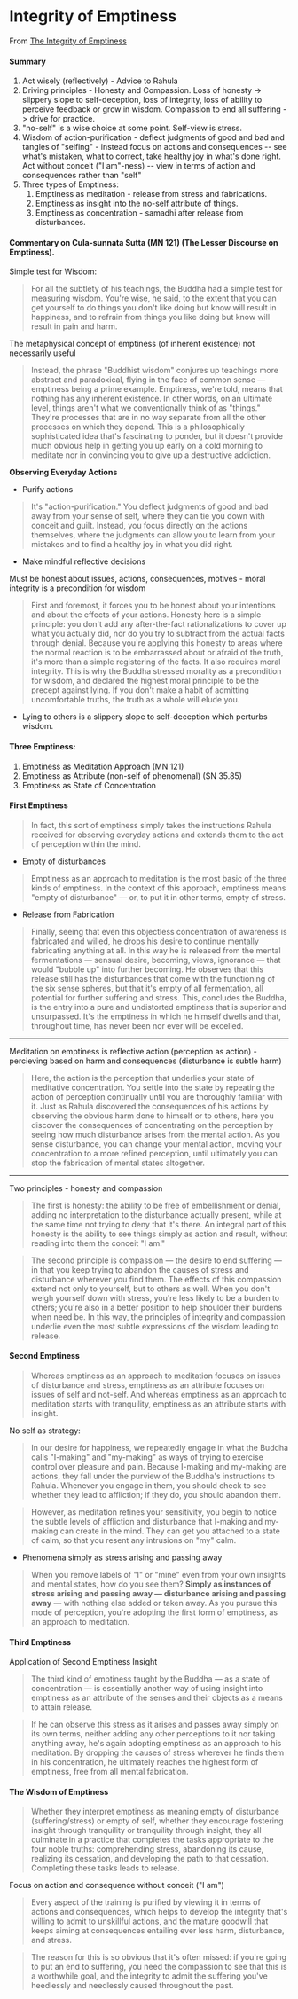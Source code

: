 # Integrity of Emptiness

From [The Integrity of Emptiness](https://www.accesstoinsight.org/lib/authors/thanissaro/integrityofemptiness.html)

#### Summary

1. Act wisely (reflectively) - Advice to Rahula
2. Driving principles - Honesty and Compassion. Loss of honesty -> slippery slope to self-deception, loss of integrity, loss of ability to perceive feedback or grow in wisdom. Compassion to end all suffering -> drive for practice.
3. "no-self" is a wise choice at some point. Self-view is stress.
4. Wisdom of action-purification - deflect judgments of good and bad and tangles of "selfing" - instead focus on actions and consequences -- see what's mistaken, what to correct, take healthy joy in what's done right. Act without conceit ("I am"-ness) -- view in terms of action and consequences rather than "self"
5. Three types of Emptiness:
   1. Emptiness as meditation - release from stress and fabrications.
   2. Emptiness as insight into the no-self attribute of things.
   3. Emptiness as concentration - samadhi after release from disturbances.

#### Commentary on Cula-sunnata Sutta (MN 121) (The Lesser Discourse on Emptiness).

Simple test for Wisdom:

> For all the subtlety of his teachings, the Buddha had a simple test for measuring wisdom. You're wise, he said, to the extent that you can get yourself to do things you don't like doing but know will result in happiness, and to refrain from things you like doing but know will result in pain and harm.

The metaphysical concept of emptiness (of inherent existence) not necessarily useful

> Instead, the phrase "Buddhist wisdom" conjures up teachings more abstract and paradoxical, flying in the face of common sense — emptiness being a prime example. Emptiness, we're told, means that nothing has any inherent existence. In other words, on an ultimate level, things aren't what we conventionally think of as "things." They're processes that are in no way separate from all the other processes on which they depend. This is a philosophically sophisticated idea that's fascinating to ponder, but it doesn't provide much obvious help in getting you up early on a cold morning to meditate nor in convincing you to give up a destructive addiction.

**Observing Everyday Actions**

* Purify actions

> It's "action-purification." You deflect judgments of good and bad away from your sense of self, where they can tie you down with conceit and guilt. Instead, you focus directly on the actions themselves, where the judgments can allow you to learn from your mistakes and to find a healthy joy in what you did right.

* Make mindful reflective decisions

Must be honest about issues, actions, consequences, motives - moral integrity is a precondition for wisdom

> First and foremost, it forces you to be honest about your intentions and about the effects of your actions. Honesty here is a simple principle: you don't add any after-the-fact rationalizations to cover up what you actually did, nor do you try to subtract from the actual facts through denial. Because you're applying this honesty to areas where the normal reaction is to be embarrassed about or afraid of the truth, it's more than a simple registering of the facts. It also requires moral integrity. This is why the Buddha stressed morality as a precondition for wisdom, and declared the highest moral principle to be the precept against lying. If you don't make a habit of admitting uncomfortable truths, the truth as a whole will elude you.

* Lying to others is a slippery slope to self-deception which perturbs wisdom.

#### Three Emptiness:

1. Emptiness as Meditation Approach (MN 121)
2. Emptiness as Attribute (non-self of phenomenal) (SN 35.85)
3. Emptiness as State of Concentration

#### First Emptiness

> In fact, this sort of emptiness simply takes the instructions Rahula received for observing everyday actions and extends them to the act of perception within the mind.

* Empty of disturbances

> Emptiness as an approach to meditation is the most basic of the three kinds of emptiness. In the context of this approach, emptiness means "empty of disturbance" — or, to put it in other terms, empty of stress.

* Release from Fabrication

> Finally, seeing that even this objectless concentration of awareness is fabricated and willed, he drops his desire to continue mentally fabricating anything at all. In this way he is released from the mental fermentations — sensual desire, becoming, views, ignorance — that would "bubble up" into further becoming. He observes that this release still has the disturbances that come with the functioning of the six sense spheres, but that it's empty of all fermentation, all potential for further suffering and stress. This, concludes the Buddha, is the entry into a pure and undistorted emptiness that is superior and unsurpassed. It's the emptiness in which he himself dwells and that, throughout time, has never been nor ever will be excelled.

***

Meditation on emptiness is reflective action (perception as action) - percieving based on harm and consequences (disturbance is subtle harm)

> Here, the action is the perception that underlies your state of meditative concentration. You settle into the state by repeating the action of perception continually until you are thoroughly familiar with it. Just as Rahula discovered the consequences of his actions by observing the obvious harm done to himself or to others, here you discover the consequences of concentrating on the perception by seeing how much disturbance arises from the mental action. As you sense disturbance, you can change your mental action, moving your concentration to a more refined perception, until ultimately you can stop the fabrication of mental states altogether.

***

Two principles - honesty and compassion

> The first is honesty: the ability to be free of embellishment or denial, adding no interpretation to the disturbance actually present, while at the same time not trying to deny that it's there. An integral part of this honesty is the ability to see things simply as action and result, without reading into them the conceit "I am."

> The second principle is compassion — the desire to end suffering — in that you keep trying to abandon the causes of stress and disturbance wherever you find them. The effects of this compassion extend not only to yourself, but to others as well. When you don't weigh yourself down with stress, you're less likely to be a burden to others; you're also in a better position to help shoulder their burdens when need be. In this way, the principles of integrity and compassion underlie even the most subtle expressions of the wisdom leading to release.

#### Second Emptiness

> Whereas emptiness as an approach to meditation focuses on issues of disturbance and stress, emptiness as an attribute focuses on issues of self and not-self. And whereas emptiness as an approach to meditation starts with tranquility, emptiness as an attribute starts with insight.

No self as strategy:

> In our desire for happiness, we repeatedly engage in what the Buddha calls "I-making" and "my-making" as ways of trying to exercise control over pleasure and pain. Because I-making and my-making are actions, they fall under the purview of the Buddha's instructions to Rahula. Whenever you engage in them, you should check to see whether they lead to affliction; if they do, you should abandon them.

> However, as meditation refines your sensitivity, you begin to notice the subtle levels of affliction and disturbance that I-making and my-making can create in the mind. They can get you attached to a state of calm, so that you resent any intrusions on "my" calm.

* Phenomena simply as stress arising and passing away

> &#x20;When you remove labels of "I" or "mine" even from your own insights and mental states, how do you see them? **Simply as instances of stress arising and passing away — disturbance arising and passing away** — with nothing else added or taken away. As you pursue this mode of perception, you're adopting the first form of emptiness, as an approach to meditation.

#### Third Emptiness

Application of Second Emptiness Insight

> The third kind of emptiness taught by the Buddha — as a state of concentration — is essentially another way of using insight into emptiness as an attribute of the senses and their objects as a means to attain release.

> &#x20;If he can observe this stress as it arises and passes away simply on its own terms, neither adding any other perceptions to it nor taking anything away, he's again adopting emptiness as an approach to his meditation. By dropping the causes of stress wherever he finds them in his concentration, he ultimately reaches the highest form of emptiness, free from all mental fabrication.

#### The Wisdom of Emptiness

> &#x20;Whether they interpret emptiness as meaning empty of disturbance (suffering/stress) or empty of self, whether they encourage fostering insight through tranquility or tranquility through insight, they all culminate in a practice that completes the tasks appropriate to the four noble truths: comprehending stress, abandoning its cause, realizing its cessation, and developing the path to that cessation. Completing these tasks leads to release.

Focus on action and consequence without conceit ("I am")

> Every aspect of the training is purified by viewing it in terms of actions and consequences, which helps to develop the integrity that's willing to admit to unskillful actions, and the mature goodwill that keeps aiming at consequences entailing ever less harm, disturbance, and stress.

> The reason for this is so obvious that it's often missed: if you're going to put an end to suffering, you need the compassion to see that this is a worthwhile goal, and the integrity to admit the suffering you've heedlessly and needlessly caused throughout the past.

